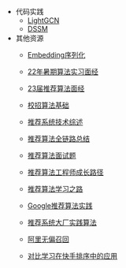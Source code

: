 - 代码实践
  - [LightGCN](https://mp.weixin.qq.com/s/G2SEydgOI09FqtpMvWZKvw)
  - [DSSM](https://mp.weixin.qq.com/s/wYlduk3lVKq_bSr1ujDZ_w)
- 其他资源
    - [Embedding序列化](https://mp.weixin.qq.com/s/LgW75OmB-jNysuttyOVr6w)
    
    - [22年暑期算法实习面经](https://mp.weixin.qq.com/s/KiOyLMzcJyeuD60UhNFAWw)
    - [23届推荐算法面经](https://mp.weixin.qq.com/s/1waPEskK6ngh-14ffizKbA)
    - [校招算法基础](https://mp.weixin.qq.com/s/lNvu_0PIKyXhKTN_R1lh3g)
    - [推荐系统技术综述](https://mp.weixin.qq.com/s/DugJBzc1tmvs8ujvA3WWjw)
    - [推荐算法全链路总结](https://mp.weixin.qq.com/s/I0ZG6l9kpGceYHrxBm2iGQ)
    - [推荐算法面试题](https://mp.weixin.qq.com/s/mBg3SbyIY9_dS9sLls0EAw)
    - [推荐算法工程师成长路径](https://mp.weixin.qq.com/s/fvqJ-8wZeg2ORjLGlcq6xQ)
    - [推荐算法学习之路](https://mp.weixin.qq.com/s/hYr4PDh9rgsBx18YcKX8eg)
    - [Google推荐算法实践](https://mp.weixin.qq.com/s/8AjXF2jWHZgpNJA3yCEopg)
    - [推荐系统大厂实践算法](https://mp.weixin.qq.com/s/LUozueTatcK_zPlTSghlxA)
    - [阿里无偏召回](https://mp.weixin.qq.com/s/0Cbc3aAYTeFqLDutLBXJmA)
    - [对比学习在快手排序中的应用](https://mp.weixin.qq.com/s/2GgIt38uO_qmLGskfB_lfQ)
